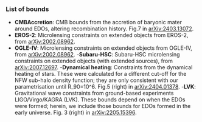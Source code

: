 ### List of bounds

- **CMBAccretion**: CMB bounds from the accretion of baryonic mater around EDOs, altering recombination history. Fig.7 in [arXiv:2403.13072](https://arxiv.org/abs/2403.13072).
- **EROS-2**: Microlensing constraints on extended objects from EROS-2, from [arXiv:2002.08962](https://arxiv.org/abs/ArXiv:2002.08962).
- **OGLE-IV**: Microlensing constraints on extended objects from OGLE-IV, from [arXiv:2002.08962](https://arxiv.org/abs/ArXiv:2002.08962).
-**Subaru-HSC**: Subaru-HSC microlensing constraints on extended objects (with extended sources), from [arXiv:2007.12697](https://arxiv.org/abs/ArXiv:2007.12697).
-**Dynamical heating**: Constraints from the dynamical heating of stars. These were calculated for a different cut-off for the NFW sub-halo density function; they are only consistent with our parametrisation until R_90=10^6. Fig.5 (right) in [arXiv:2404.01378](https://arxiv.org/abs/ArXiv:2404.01378).
  -**LVK**: Gravitational wave constraints from ground-based experiments LIGO/Virgo/KAGRA (LVK). These bounds depend on when the EDOs were formed; herein, we include those bounds for EDOs formed in the early universe. Fig. 3 (right) in  [arXiv:2205.15396](https://arxiv.org/abs/ArXiv:2205.15396).

